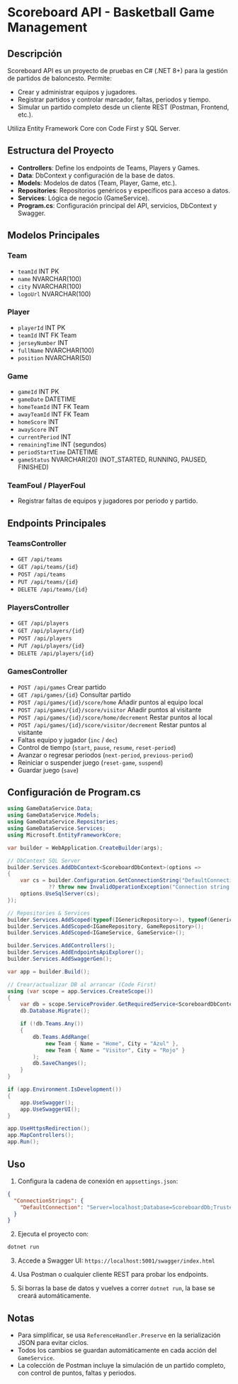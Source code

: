 
# Scoreboard API - Basketball Game Management

## Descripción
Scoreboard API es un proyecto de pruebas en C# (.NET 8+) para la gestión de partidos de baloncesto. Permite:
- Crear y administrar equipos y jugadores.
- Registrar partidos y controlar marcador, faltas, periodos y tiempo.
- Simular un partido completo desde un cliente REST (Postman, Frontend, etc.).

Utiliza Entity Framework Core con Code First y SQL Server.

## Estructura del Proyecto
- **Controllers**: Define los endpoints de Teams, Players y Games.
- **Data**: DbContext y configuración de la base de datos.
- **Models**: Modelos de datos (Team, Player, Game, etc.).
- **Repositories**: Repositorios genéricos y específicos para acceso a datos.
- **Services**: Lógica de negocio (GameService).
- **Program.cs**: Configuración principal del API, servicios, DbContext y Swagger.

## Modelos Principales

### Team
- `teamId` INT PK
- `name` NVARCHAR(100)
- `city` NVARCHAR(100)
- `logoUrl` NVARCHAR(100)

### Player
- `playerId` INT PK
- `teamId` INT FK Team
- `jerseyNumber` INT
- `fullName` NVARCHAR(100)
- `position` NVARCHAR(50)

### Game
- `gameId` INT PK
- `gameDate` DATETIME
- `homeTeamId` INT FK Team
- `awayTeamId` INT FK Team
- `homeScore` INT
- `awayScore` INT
- `currentPeriod` INT
- `remainingTime` INT (segundos)
- `periodStartTime` DATETIME
- `gameStatus` NVARCHAR(20) (NOT_STARTED, RUNNING, PAUSED, FINISHED)

### TeamFoul / PlayerFoul
- Registrar faltas de equipos y jugadores por periodo y partido.

## Endpoints Principales

### TeamsController
- `GET /api/teams`
- `GET /api/teams/{id}`
- `POST /api/teams`
- `PUT /api/teams/{id}`
- `DELETE /api/teams/{id}`

### PlayersController
- `GET /api/players`
- `GET /api/players/{id}`
- `POST /api/players`
- `PUT /api/players/{id}`
- `DELETE /api/players/{id}`

### GamesController
- `POST /api/games` Crear partido
- `GET /api/games/{id}` Consultar partido
- `POST /api/games/{id}/score/home` Añadir puntos al equipo local
- `POST /api/games/{id}/score/visitor` Añadir puntos al visitante
- `POST /api/games/{id}/score/home/decrement` Restar puntos al local
- `POST /api/games/{id}/score/visitor/decrement` Restar puntos al visitante
- Faltas equipo y jugador (`inc` / `dec`)
- Control de tiempo (`start`, `pause`, `resume`, `reset-period`)
- Avanzar o regresar periodos (`next-period`, `previous-period`)
- Reiniciar o suspender juego (`reset-game`, `suspend`)
- Guardar juego (`save`)

## Configuración de Program.cs

```csharp
using GameDataService.Data;
using GameDataService.Models;
using GameDataService.Repositories;
using GameDataService.Services;
using Microsoft.EntityFrameworkCore;

var builder = WebApplication.CreateBuilder(args);

// DbContext SQL Server
builder.Services.AddDbContext<ScoreboardDbContext>(options =>
{
    var cs = builder.Configuration.GetConnectionString("DefaultConnection")
             ?? throw new InvalidOperationException("Connection string not found");
    options.UseSqlServer(cs);
});

// Repositories & Services
builder.Services.AddScoped(typeof(IGenericRepository<>), typeof(GenericRepository<>));
builder.Services.AddScoped<IGameRepository, GameRepository>();
builder.Services.AddScoped<IGameService, GameService>();

builder.Services.AddControllers();
builder.Services.AddEndpointsApiExplorer();
builder.Services.AddSwaggerGen();

var app = builder.Build();

// Crear/actualizar DB al arrancar (Code First)
using (var scope = app.Services.CreateScope())
{
    var db = scope.ServiceProvider.GetRequiredService<ScoreboardDbContext>();
    db.Database.Migrate();

    if (!db.Teams.Any())
    {
        db.Teams.AddRange(
            new Team { Name = "Home", City = "Azul" },
            new Team { Name = "Visitor", City = "Rojo" }
        );
        db.SaveChanges();
    }
}

if (app.Environment.IsDevelopment())
{
    app.UseSwagger();
    app.UseSwaggerUI();
}

app.UseHttpsRedirection();
app.MapControllers();
app.Run();
```

## Uso

1. Configura la cadena de conexión en `appsettings.json`:

```json
{
  "ConnectionStrings": {
    "DefaultConnection": "Server=localhost;Database=ScoreboardDb;Trusted_Connection=True;TrustServerCertificate=True;"
  }
}
```

2. Ejecuta el proyecto con:

```bash
dotnet run
```

3. Accede a Swagger UI: `https://localhost:5001/swagger/index.html`

4. Usa Postman o cualquier cliente REST para probar los endpoints.

5. Si borras la base de datos y vuelves a correr `dotnet run`, la base se creará automáticamente.

## Notas

- Para simplificar, se usa `ReferenceHandler.Preserve` en la serialización JSON para evitar ciclos.
- Todos los cambios se guardan automáticamente en cada acción del `GameService`.
- La colección de Postman incluye la simulación de un partido completo, con control de puntos, faltas y periodos.
